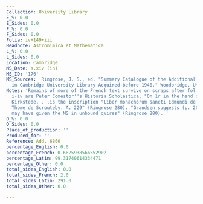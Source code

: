 ```yaml
---
Collection: University Library
E_%: 0.0
E_Sides: 0.0
F_%: 0.0
F_Sides: 0.0
Folia: iv+149+iii
Headnote: Astronimica et Mathematica
L_%: 0.0
L_Sides: 0.0
Location: Cambridge
MS_Date: s.xiv (in)
MS_ID: '176'
MS_Sources: 'Ringrose, J. S., ed. "Summary Catalogue of the Additional Medieval Manuscripts
  in Cambridge University Library Acquired before 1940." Woodbridge, UK: Boydell.'
Notes: 'Remains of more of the French text survive on scraps after fol. 155v; flyleaves
  i-iv are Peter Comestor''s Historia Scholastica; "On 1r in the hand of Henry de
  Kirkstede. . .is the inscription "Liber monachorum sancti Edmundi de dono fratris
  Thome de Scrouteby. A. 229" (Ringrose 280). "Grandsen suggests (p. 269) that Scrouteby
  may have given the MS in unbound quires" (Ringrose 280). '
O_%: 0.0
O_Sides: 0.0
Place_of_production: ''
Produced_for: ''
Reference: Add. 6860
percentage_English: 0.0
percentage_French: 0.6825938566552902
percentage_Latin: 99.31740614334471
percentage_Other: 0.0
total_sides_English: 0.0
total_sides_French: 2.0
total_sides_Latin: 291.0
total_sides_Other: 0.0

---
```

